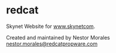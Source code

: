 # redcat
Skynet Website for www.skynetcom. 


Created and maintained by Nestor Morales nestor.morales@redcatpropware.com
